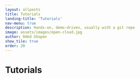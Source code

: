 ```yaml
---
layout: allposts
title: Tutorials
landing-title: 'Tutorials'
nav-menu: true
description: Hands-on, demo-driven, usually with a git repo
image: assets/images/open-cloud.jpg
author: Oded Shopen
show_tile: true
order: 20
---
```


<h1>Tutorials</h1>
